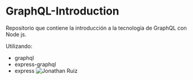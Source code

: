# GraphQL-Introduction
Repositorio que contiene la introducción a la tecnología de GraphQL con Node js.

Utilizando:
* graphql
* express-graphql
* express
![Jonathan Ruiz](https://repository-images.githubusercontent.com/285124014/184bcc00-d680-11ea-9904-afc15df58b2c)
